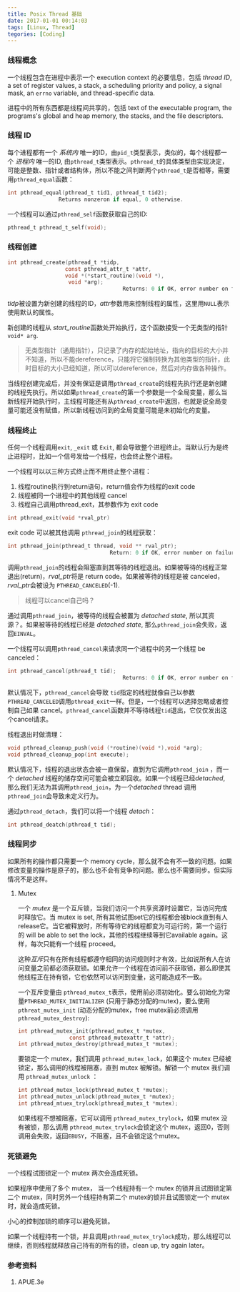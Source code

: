 ```yaml
---
title: Posix Thread 基础
date: 2017-01-01 00:14:03
tags: [Linux, Thread]
tegories: [Coding]
---
```


### 线程概念

一个线程包含在进程中表示一个 execution context 的必要信息，包括 *thread ID*, a set of register values, a stack, a scheduling priority and policy, a signal mask, an `errno` variable, and thread-specific data.

进程中的所有东西都是线程间共享的，包括 text of the executable program, the programs's global and heap memory, the stacks, and the file descriptors. <!-- more -->

### 线程 ID

每个进程都有一个 *系统内* 唯一的ID，由`pid_t`类型表示，类似的，每个线程都一个 *进程内* 唯一的ID, 由`pthread_t`类型表示。`pthread_t`的具体类型由实现决定，可能是整数、指针或者结构体，所以不能之间判断两个`pthread_t`是否相等，需要用`pthread_equal`函数：

```c
int pthread_equal(pthread_t tid1, pthread_t tid2);
				Returns nonzeron if equal, 0 otherwise.
```

一个线程可以通过`pthread_self`函数获取自己的ID:

```c
pthread_t pthread_t_self(void);
```

### 线程创建

```c
int pthread_create(pthread_t *tidp,
                  const pthread_attr_t *attr,
                  void *(*start_routine)(void *),
                   void *arg);
									Returns: 0 if OK, error number on failure
```

*tidp*被设置为新创建的线程的ID，*attr*参数用来控制线程的属性，这里用`NULL`表示使用默认的属性。

新创建的线程从 *start_routine*函数处开始执行，这个函数接受一个无类型的指针 `void* arg`.

> 无类型指针（通用指针），只记录了内存的起始地址，指向的目标的大小并不知道，所以不能dereference，只能将它强制转换为其他类型的指针，此时目标的大小已经知道，所以可以dereference，然后对内存做各种操作。

当线程创建完成后，并没有保证是调用`pthread_create`的线程先执行还是新创建的线程先执行。所以如果`pthread_create`的第一个参数是一个全局变量，那么当新线程开始执行时，主线程可能还有从`pthread_create`中返回，也就是说全局变量可能还没有赋值，所以新线程访问到的全局变量可能是未初始化的变量。

### 线程终止

任何一个线程调用`exit`, `_exit` 或 `Exit`, 都会导致整个进程终止。当默认行为是终止进程时，比如一个信号发给一个线程，也会终止整个进程。

一个线程可以以三种方式终止而不用终止整个进程：

1. 线程routine执行到return语句，return值会作为线程的exit code
2. 线程被同一个进程中的其他线程 cancel
3. 线程自己调用pthread_exit，其参数作为 exit code

```c
int pthread_exit(void *rval_ptr)
```

exit code 可以被其他调用 `pthread_join`的线程获取：

```c
int pthread_join(pthread_t thread, void ** rval_ptr);
								Return: 0 if OK, error number on failure
```

调用`pthread_join`的线程会阻塞直到其等待的线程退出。如果被等待的线程正常退出(return)，*rval_ptr*将是 return code。如果被等待的线程是被 canceled，*rval_ptr*会被设为 `PTHREAD_CANCELED`(-1).

>  线程可以cancel自己吗？

通过调用`pthread_join`，被等待的线程会被置为 *detached state*, 所以其资源？。如果被等待的线程已经是 *detached state*, 那么`pthread_join`会失败，返回`EINVAL`。 



一个线程可以调用`pthread_cancel`来请求同一个进程中的另一个线程 be canceled：

```c
int pthread_cancel(pthread_t tid);
									Returns: 0 if OK, error number on failure
```

默认情况下，`pthread_cancel`会导致 `tid`指定的线程就像自己以参数`PTHREAD_CANCELED`调用`pthread_exit`一样。但是，一个线程可以选择忽略或者控制自己如果 cancel。`pthread_cancel`函数并不等待线程`tid`退出，它仅仅发出这个cancel请求。

线程退出时做清理：

```c
void pthread_cleanup_push(void (*routine)(void *),void *arg);
void pthread_cleanup_pop(int execute);
```



默认情况下，线程的退出状态会被一直保留，直到为它调用`pthread_join` ，而一个 *detached* 线程的储存空间可能会被立即回收。如果一个线程已经*detached*, 那么我们无法为其调用`pthread_join`，为一个*detached* thread 调用 `pthread_join`会导致未定义行为。

通过`pthread_detach`，我们可以将一个线程 *detach*：

```c
int pthread_deatch(pthread_t tid);
```

### 线程同步

如果所有的操作都只需要一个 memory cycle，那么就不会有不一致的问题。如果修改变量的操作是原子的，那么也不会有竞争的问题。那么也不需要同步。但实际情况不是这样。

1. Mutex

   一个 *mutex* 是一个互斥锁，当我们访问一个共享资源时设置它，当访问完成时释放它。当 mutex is set, 所有其他试图set它的线程都会被block直到有人release它。当它被释放时，所有等待它的线程都变为可运行的，第一个运行的 will be able to set the lock，其他的线程继续等到它available again。这样，每次只能有一个线程 proceed。

   这种*互斥*只有在所有线程都遵守相同的访问规则时才有效，比如说所有人在访问变量之前都必须获取锁。如果允许一个线程在访问前不获取锁，那么即使其他线程正在持有锁，它也依然可以访问到变量，这可能造成不一致。

   一个互斥变量由 `pthread_mutex_t`表示，使用前必须初始化。要么初始化为常量`PTHREAD_MUTEX_INITIALIZER` (只用于静态分配的mutex)，要么使用`pthreat_mutex_init` (动态分配的mutex，free mutex前必须调用`pthread_mutex_destroy`):

   ```c
   int pthread_mutex_init(pthread_mutex_t *mutex,
                   const pthread_mutexattr_t *attr);
   int pthread_mutex_destroy(pthread_mutex_t *mutex);
   ```

   要锁定一个 mutex，我们调用 `pthread_mutex_lock`，如果这个 mutex 已经被锁定，那么调用的线程被阻塞，直到 mutex 被解锁。解锁一个 mutex 我们调用 `pthread_mutex_unlock` ：

   ```c
   int pthread_mutex_lock(pthread_mutex_t *mutex);
   int pthread_mutex_unlock(pthread_mutex_t *mutex);
   int pthread_mtuex_trylock(pthread_mutex_t *mutex);
   ```

   如果线程不想被阻塞，它可以调用 `pthread_mutex_trylock`，如果 mutex 没有被锁，那么调用 `pthread_mutex_trylock`会锁定这个 mutex，返回0，否则调用会失败，返回`EBUSY`，不阻塞，且不会锁定这个mutex。

### 死锁避免

一个线程试图锁定一个 mutex 两次会造成死锁。

如果程序中使用了多个 mutex， 当一个线程持有一个 mutex 的锁并且试图锁定第二个 mutex，同时另外一个线程持有第二个 mutex的锁并且试图锁定一个 mutex 时，就会造成死锁。

小心的控制加锁的顺序可以避免死锁。

如果一个线程持有一个锁，并且调用`pthread_mutex_trylock`成功，那么线程可以继续，否则线程就释放自己持有的所有的锁，clean up, try again later。



### 参考资料

1. APUE.3e